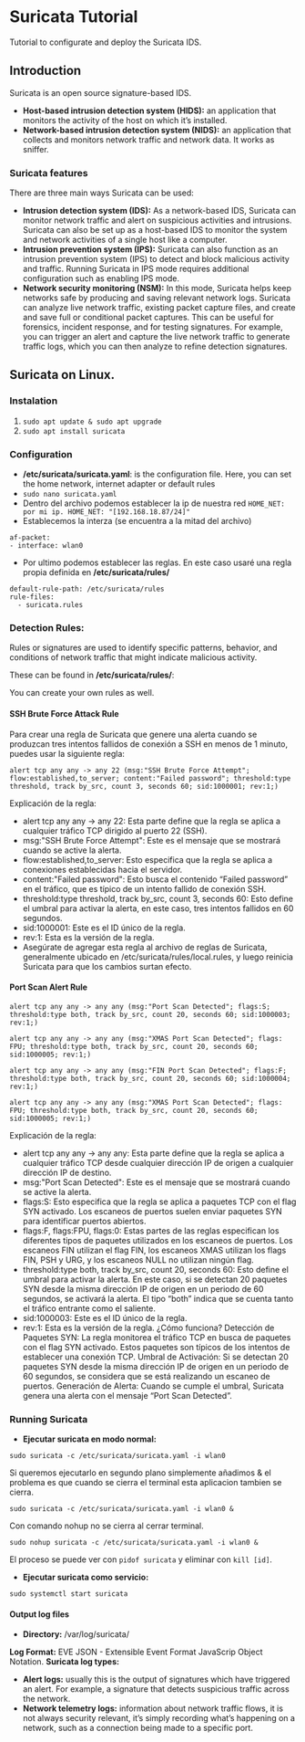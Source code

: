 # Suricata Tutorial
Tutorial to configurate and deploy the Suricata IDS.

## Introduction

Suricata is an open source signature-based IDS.

* **Host-based intrusion detection system (HIDS):** an application that monitors the activity of the host on which it’s installed.
* **Network-based intrusion detection system (NIDS):** an application that collects and monitors network traffic and network data. It works as sniffer.

### Suricata features
There are three main ways Suricata can be used:
* **Intrusion detection system (IDS):** As a network-based IDS, Suricata can monitor network traffic and alert on suspicious activities and intrusions. Suricata can also be set up as a host-based IDS to monitor the system and network activities of a single host like a computer.
* **Intrusion prevention system (IPS):** Suricata can also function as an intrusion prevention system (IPS) to detect and block malicious activity and traffic. Running Suricata in IPS mode requires additional configuration such as enabling IPS mode.
* **Network security monitoring (NSM):** In this mode, Suricata helps keep networks safe by producing and saving relevant network logs. Suricata can analyze live network traffic, existing packet capture files, and create and save full or conditional packet captures. This can be useful for forensics, incident response, and for testing signatures. For example, you can trigger an alert and capture the live network traffic to generate traffic logs, which you can then analyze to refine detection signatures.

## Suricata on Linux.

### Instalation
1. ```sudo apt update & sudo apt upgrade```
2. ```sudo apt install suricata```

### Configuration
* **/etc/suricata/suricata.yaml**: is the configuration file. Here, you can set the home network, internet adapter or default rules
* ```sudo nano suricata.yaml```
* Dentro del archivo podemos establecer la ip de nuestra red
```HOME_NET: por mi ip. HOME_NET: "[192.168.18.87/24]"```
* Establecemos la interza (se encuentra a la mitad del archivo)
```
af-packet:
- interface: wlan0
```
* Por ultimo podemos establecer las reglas. En este caso usaré una regla propia definida en **/etc/suricata/rules/**
```
default-rule-path: /etc/suricata/rules
rule-files:
  - suricata.rules

```

### Detection Rules:
Rules or signatures are used to identify specific patterns, behavior, and conditions of network traffic that might indicate malicious activity.

These can be found in **/etc/suricata/rules/**:

You can create your own rules as well.

#### SSH Brute Force Attack Rule
Para crear una regla de Suricata que genere una alerta cuando se produzcan tres intentos fallidos de conexión a SSH en menos de 1 minuto, puedes usar la siguiente regla:

```
alert tcp any any -> any 22 (msg:"SSH Brute Force Attempt"; flow:established,to_server; content:"Failed password"; threshold:type threshold, track by_src, count 3, seconds 60; sid:1000001; rev:1;)
```

Explicación de la regla:
- alert tcp any any -> any 22: Esta parte define que la regla se aplica a cualquier tráfico TCP dirigido al puerto 22 (SSH).
- msg:"SSH Brute Force Attempt": Este es el mensaje que se mostrará cuando se active la alerta.
- flow:established,to_server: Esto especifica que la regla se aplica a conexiones establecidas hacia el servidor.
- content:"Failed password": Esto busca el contenido “Failed password” en el tráfico, que es típico de un intento fallido de conexión SSH.
- threshold:type threshold, track by_src, count 3, seconds 60: Esto define el umbral para activar la alerta, en este caso, tres intentos fallidos en 60 segundos.
- sid:1000001: Este es el ID único de la regla.
- rev:1: Esta es la versión de la regla.
- Asegúrate de agregar esta regla al archivo de reglas de Suricata, generalmente ubicado en /etc/suricata/rules/local.rules, y luego reinicia Suricata para que los cambios surtan efecto.

#### Port Scan Alert Rule

```
alert tcp any any -> any any (msg:"Port Scan Detected"; flags:S; threshold:type both, track by_src, count 20, seconds 60; sid:1000003; rev:1;)
```

```
alert tcp any any -> any any (msg:"XMAS Port Scan Detected"; flags: FPU; threshold:type both, track by_src, count 20, seconds 60; sid:1000005; rev:1;)
```

```
alert tcp any any -> any any (msg:"FIN Port Scan Detected"; flags:F; threshold:type both, track by_src, count 20, seconds 60; sid:1000004; rev:1;)
```

```
alert tcp any any -> any any (msg:"XMAS Port Scan Detected"; flags: FPU; threshold:type both, track by_src, count 20, seconds 60; sid:1000005; rev:1;)
```

Explicación de la regla:
- alert tcp any any -> any any: Esta parte define que la regla se aplica a cualquier tráfico TCP desde cualquier dirección IP de origen a cualquier dirección IP de destino.
- msg:"Port Scan Detected": Este es el mensaje que se mostrará cuando se active la alerta.
- flags:S: Esto especifica que la regla se aplica a paquetes TCP con el flag SYN activado. Los escaneos de puertos suelen enviar paquetes SYN para identificar puertos abiertos.
- flags:F, flags:FPU, flags:0: Estas partes de las reglas especifican los diferentes tipos de paquetes utilizados en los escaneos de puertos. Los escaneos FIN utilizan el flag FIN, los escaneos XMAS utilizan los flags FIN, PSH y URG, y los escaneos NULL no utilizan ningún flag.
- threshold:type both, track by_src, count 20, seconds 60: Esto define el umbral para activar la alerta. En este caso, si se detectan 20 paquetes SYN desde la misma dirección IP de origen en un periodo de 60 segundos, se activará la alerta. El tipo “both” indica que se cuenta tanto el tráfico entrante como el saliente.
- sid:1000003: Este es el ID único de la regla.
- rev:1: Esta es la versión de la regla.
¿Cómo funciona?
Detección de Paquetes SYN: La regla monitorea el tráfico TCP en busca de paquetes con el flag SYN activado. Estos paquetes son típicos de los intentos de establecer una conexión TCP.
Umbral de Activación: Si se detectan 20 paquetes SYN desde la misma dirección IP de origen en un periodo de 60 segundos, se considera que se está realizando un escaneo de puertos.
Generación de Alerta: Cuando se cumple el umbral, Suricata genera una alerta con el mensaje “Port Scan Detected”.


### Running Suricata

* **Ejecutar suricata en modo normal:**
```
sudo suricata -c /etc/suricata/suricata.yaml -i wlan0
```
Si queremos ejecutarlo en segundo plano simplemente añadimos & el problema es que cuando se cierra el terminal esta aplicacion tambien se cierra.
```
sudo suricata -c /etc/suricata/suricata.yaml -i wlan0 &
```
Con comando nohup no se cierra al cerrar terminal.
```
sudo nohup suricata -c /etc/suricata/suricata.yaml -i wlan0 &
```
El proceso se puede ver con ```pidof suricata``` y eliminar con  ```kill [id]```.

* **Ejecutar suricata como servicio:**
```
sudo systemctl start suricata
```
#### Output log files
* **Directory:** /var/log/suricata/

**Log Format:** EVE JSON - Extensible Event Format JavaScrip Object Notation.
**Suricata log types:**
* **Alert logs:** usually this is the output of signatures which have triggered an alert. For example, a signature that detects suspicious traffic across the network.
* **Network telemetry logs:** information about network traffic flows, it is not always security relevant, it’s simply recording what’s happening on a network, such as a connection being made to a specific port.

